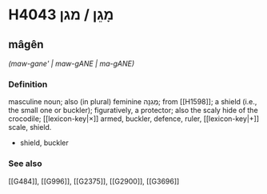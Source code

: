 # H4043 מָגֵן / מגן

## mâgên

_(maw-gane' | maw-ɡANE | ma-ɡANE)_

### Definition

masculine noun; also (in plural) feminine מְגִנָּה; from [[H1598]]; a shield (i.e., the small one or buckler); figuratively, a protector; also the scaly hide of the crocodile; [[lexicon-key|×]] armed, buckler, defence, ruler, [[lexicon-key|+]] scale, shield.

- shield, buckler
### See also

[[G484]], [[G996]], [[G2375]], [[G2900]], [[G3696]]

